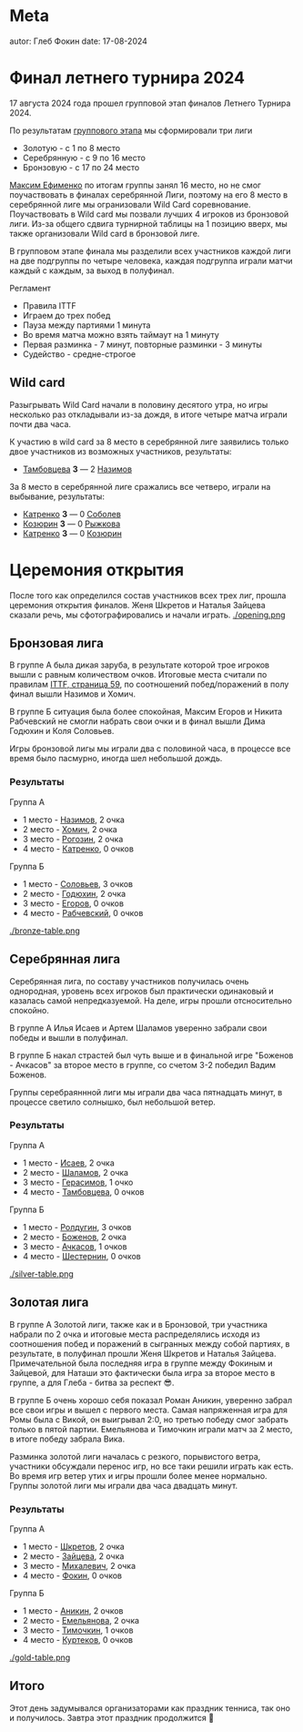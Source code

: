 # Meta

autor: Глеб Фокин
date: 17-08-2024

# Финал летнего турнира 2024

17 августа 2024 года прошел групповой этап финалов Летнего Турнира 2024.

По результатам [группового этапа](/tournament/1) мы сформировали три лиги

- Золотую - с 1 по 8 место
- Серебрянную - с 9 по 16 место
- Бронзовую - с 17 по 24 место

[Максим Ефименко](/players/16) по итогам группы занял 16 место, но не смог поучаствовать в финалах серебрянной Лиги, поэтому на его 8 место в серебрянной лиге мы огранизовали Wild Card соревнование. Поучаствовать в Wild card мы позвали лучших 4 игроков из бронзовой лиги. Из-за общего сдвига турнирной таблицы на 1 позицию вверх, мы также организовали Wild card в бронзовой лиге.

В групповом этапе финала мы разделили всех участников каждой лиги на две подгруппы по четыре человека, каждая подгруппа играли матчи каждый с каждым, за выход в полуфинал.

Регламент

- Правила ITTF
- Играем до трех побед
- Пауза между партиями 1 минута
- Во время матча можно взять таймаут на 1 минуту
- Первая разминка - 7 минут, повторные разминки - 3 минуты
- Судейство - средне-строгое

## Wild card

Разыгрывать Wild Card начали в половину десятого утра, но игры несколько раз откладывали из-за дождя, в итоге четыре матча играли почти два часа.

К участию в wild card за 8 место в серебрянной лиге заявились только двое участников из возможных участников, результаты:

- [Тамбовцева](/players/30) **3** — 2 [Назимов](/players/9)

За 8 место в серебрянной лиге сражались все четверо, играли на выбывание, результаты:

- [Катренко](/playerts/23) **3** — 0 [Соболев](/playerts/29)
- [Козюрин](/playerts/24) **3** — 0 [Рыжкова](/playerts/27)
- [Катренко](/playerts/23) **3** — 0 [Козюрин](/playerts/24)

# Церемония открытия

После того как определился состав участников всех трех лиг, прошла церемония открытия финалов.
Женя Шкретов и Наталья Зайцева сказали речь, мы сфотографировались и начали играть.
[./opening.png](./opening.png)

## Бронзовая лига

В группе А была дикая заруба, в результате которой трое игроков вышли с равным количеством очков. Итоговые места считали по правилам [ITTF, страница 59](http://www.rustt.ru/b/fils/0/2021-table-tennis-rules.pdf), по соотношений побед/поражений в полу финал вышли Назимов и Хомич.

В группе Б ситуация была более спокойная, Максим Егоров и Никита Рабчевский не смогли набрать свои очки и в финал вышли Дима Годюхин и Коля Соловьев.

Игры бронзовой лигы мы играли два с половиной часа, в процессе все время было пасмурно, иногда шел небольшой дождь.

### Результаты

Группа А

- 1 место - [Назимов](/players/9), 2 очка
- 2 место - [Хомич](/players/26), 2 очка
- 3 место - [Рогозин](/players/15), 2 очка
- 4 место - [Катренко](/players/23), 0 очков

Группа Б

- 1 место - [Соловьев](/players/18), 3 очков
- 2 место - [Годюхин](/players/20), 2 очка
- 3 место - [Егоров](/players/19), 0 очков
- 4 место - [Рабчевский](/players/21), 0 очков

[./bronze-table.png](./bronze-table.png)

## Серебрянная лига

Серебрянная лига, по составу участников получилась очень однородная, уровень всех игроков был практически одинаковый и казалась самой непредказуемой. На деле, игры прошли отсносительно спокойно.

В группе А Илья Исаев и Артем Шаламов уверенно забрали свои победы и вышли в полуфинал.

В группе Б накал страстей был чуть выше и в финальной игре "Боженов - Ачкасов" за второе место в группе, со счетом 3-2 победил Вадим Боженов.

Группы серебраяннной лиги мы играли два часа пятнадцать минут, в процессе светило солнышко, был небольшой ветер.

### Результаты

Группа А

- 1 место - [Исаев](/players/28), 2 очка
- 2 место - [Шаламов](/players/6), 2 очка
- 3 место - [Герасимов](/players/17), 1 очко
- 4 место - [Тамбовцева](/players/30), 0 очков

Группа Б

- 1 место - [Ролдугин](/players/13), 3 очков
- 2 место - [Боженов](/players/35), 2 очка
- 3 место - [Ачкасов](/players/14), 1 очков
- 4 место - [Шестернин](/players/10), 0 очков

[./silver-table.png](./silver-table.png)

## Золотая лига

В группе А Золотой лиги, также как и в Бронзовой, три участника набрали по 2 очка и итоговые места распределялись исходя из соотношения побед и поражений в сыгранных между собой партиях, в результате, в полуфинал прошли Женя Шкретов и Наталья Зайцева. Примечательной была последняя игра в группе между Фокиным и Зайцевой, для Наташи это фактически была игра за второе место в группе, а для Глеба - битва за респект 😎.

В группе Б очень хорошо себя показал Роман Аникин, уверенно забрал все свои игры и вышел с первого места. Самая напряженная игра для Ромы была с Викой, он выигрывал 2:0, но третью победу смог забрать только в пятой партии.
Емельянова и Тимочкин играли матч за 2 место, в итоге победу забрала Вика.

Разминка золотой лиги началась с резкого, порывистого ветра, участники обсуждали перенос игр, но все таки решили играть как есть. Во время игр ветер утих и игры прошли более менее нормально.
Группы золотой лиги мы играли два часа двадцать минут.

### Результаты

Группа А

- 1 место - [Шкретов](/players/8), 2 очка
- 2 место - [Зайцева](/players/4), 2 очка
- 3 место - [Михалевич](/players/1), 2 очка
- 4 место - [Фокин](/players/7), 0 очков

Группа Б

- 1 место - [Аникин](/players/11), 2 очков
- 2 место - [Емельянова](/players/2), 2 очка
- 3 место - [Тимочкин](/players/3), 1 очков
- 4 место - [Куртеков](/players/5), 0 очков

[./gold-table.png](./silver-table.png)

## Итого

Этот день задумывался организаторами как праздник тенниса, так оно и получилось.
Завтра этот праздник продолжится 🎉
